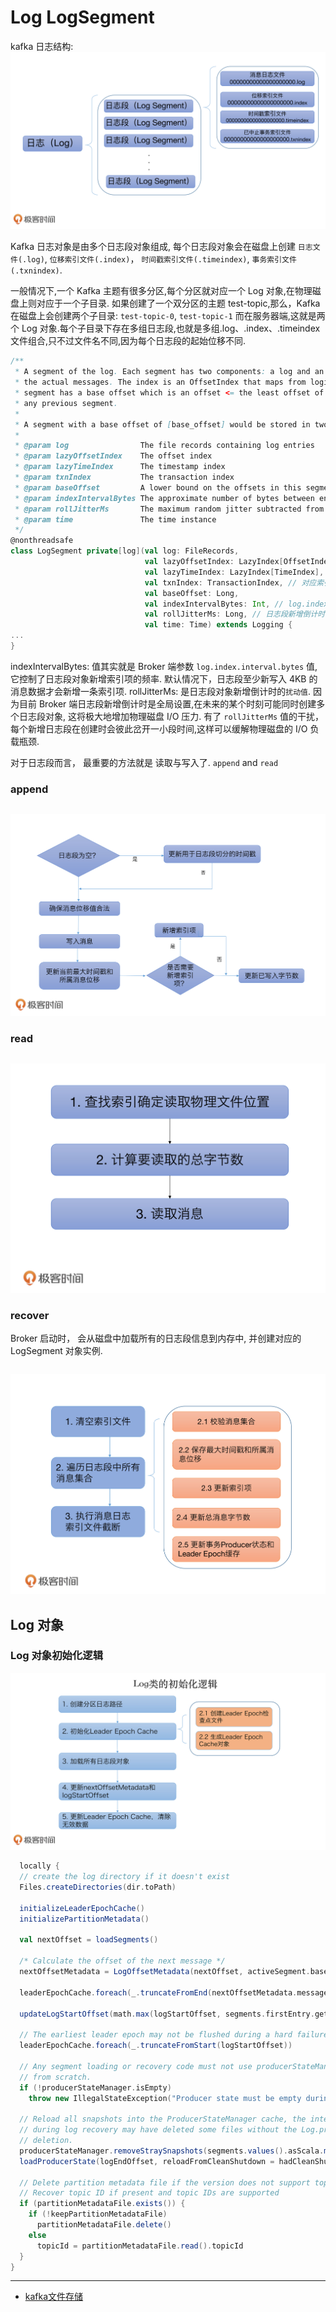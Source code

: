 # Log LogSegment

kafka 日志结构:
![img.png](img.png)

Kafka 日志对象是由多个日志段对象组成,
每个日志段对象会在磁盘上创建 `日志文件(.log)`, `位移索引文件(.index)`， `时间戳索引文件(.timeindex)`, `事务索引文件(.txnindex)`.

一般情况下,一个 Kafka 主题有很多分区,每个分区就对应一个 Log 对象,在物理磁盘上则对应于一个子目录.
如果创建了一个双分区的主题 test-topic,那么，Kafka 在磁盘上会创建两个子目录: `test-topic-0`, `test-topic-1`
而在服务器端,这就是两个 Log 对象.每个子目录下存在多组日志段,也就是多组.log、.index、.timeindex
文件组合,只不过文件名不同,因为每个日志段的起始位移不同.

```scala
/**
 * A segment of the log. Each segment has two components: a log and an index. The log is a FileRecords containing
 * the actual messages. The index is an OffsetIndex that maps from logical offsets to physical file positions. Each
 * segment has a base offset which is an offset <= the least offset of any message in this segment and > any offset in
 * any previous segment.
 *
 * A segment with a base offset of [base_offset] would be stored in two files, a [base_offset].index and a [base_offset].log file.
 *
 * @param log                The file records containing log entries
 * @param lazyOffsetIndex    The offset index
 * @param lazyTimeIndex      The timestamp index
 * @param txnIndex           The transaction index
 * @param baseOffset         A lower bound on the offsets in this segment
 * @param indexIntervalBytes The approximate number of bytes between entries in the index
 * @param rollJitterMs       The maximum random jitter subtracted from the scheduled segment roll time
 * @param time               The time instance
 */
@nonthreadsafe
class LogSegment private[log](val log: FileRecords,
                              val lazyOffsetIndex: LazyIndex[OffsetIndex], //  对应索引文件
                              val lazyTimeIndex: LazyIndex[TimeIndex], //  对应索引文件
                              val txnIndex: TransactionIndex, // 对应索引文件
                              val baseOffset: Long,
                              val indexIntervalBytes: Int, // log.index.interval.bytes
                              val rollJitterMs: Long, // 日志段新增倒计时的扰动值
                              val time: Time) extends Logging {
...
}
```

indexIntervalBytes: 值其实就是 Broker 端参数 `log.index.interval.bytes` 值,它控制了日志段对象新增索引项的频率.
默认情况下，日志段至少新写入 4KB 的消息数据才会新增一条索引项.
rollJitterMs:  是日志段对象新增倒计时的`扰动值`. 因为目前 Broker 端日志段新增倒计时是全局设置,在未来的某个时刻可能同时创建多个日志段对象,
这将极大地增加物理磁盘 I/O 压力. 有了 `rollJitterMs` 值的干扰，每个新增日志段在创建时会彼此岔开一小段时间,这样可以缓解物理磁盘的
I/O 负载瓶颈.

对于日志段而言， 最重要的方法就是 读取与写入了. `append` and `read`

### append

```scala

```

![img_1.png](img_1.png)


### read

```scala

```

![img_2.png](img_2.png)




### recover 

Broker 启动时， 会从磁盘中加载所有的日志段信息到内存中, 并创建对应的 LogSegment 对象实例.
```scala

```


![img_3.png](img_3.png)



## Log 对象


### Log 对象初始化逻辑

![img_4.png](img_4.png)

```scala
  locally {
  // create the log directory if it doesn't exist
  Files.createDirectories(dir.toPath)

  initializeLeaderEpochCache()
  initializePartitionMetadata()

  val nextOffset = loadSegments()

  /* Calculate the offset of the next message */
  nextOffsetMetadata = LogOffsetMetadata(nextOffset, activeSegment.baseOffset, activeSegment.size)

  leaderEpochCache.foreach(_.truncateFromEnd(nextOffsetMetadata.messageOffset))

  updateLogStartOffset(math.max(logStartOffset, segments.firstEntry.getValue.baseOffset))

  // The earliest leader epoch may not be flushed during a hard failure. Recover it here.
  leaderEpochCache.foreach(_.truncateFromStart(logStartOffset))

  // Any segment loading or recovery code must not use producerStateManager, so that we can build the full state here
  // from scratch.
  if (!producerStateManager.isEmpty)
    throw new IllegalStateException("Producer state must be empty during log initialization")

  // Reload all snapshots into the ProducerStateManager cache, the intermediate ProducerStateManager used
  // during log recovery may have deleted some files without the Log.producerStateManager instance witnessing the
  // deletion.
  producerStateManager.removeStraySnapshots(segments.values().asScala.map(_.baseOffset).toSeq)
  loadProducerState(logEndOffset, reloadFromCleanShutdown = hadCleanShutdown)

  // Delete partition metadata file if the version does not support topic IDs.
  // Recover topic ID if present and topic IDs are supported
  if (partitionMetadataFile.exists()) {
    if (!keepPartitionMetadataFile)
      partitionMetadataFile.delete()
    else
      topicId = partitionMetadataFile.read().topicId
  }
}
```




-----------

- [kafka文件存储](https://tech.meituan.com/2015/01/13/kafka-fs-design-theory.html)